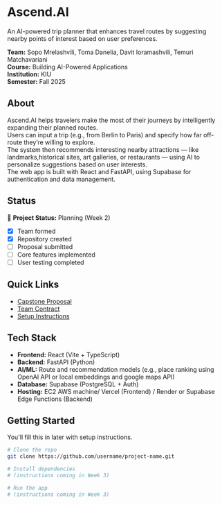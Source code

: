# Ascend.AI

An AI-powered trip planner that enhances travel routes by suggesting nearby points of interest based on user preferences.

**Team:** Sopo Mrelashvili, Toma Danelia, Davit Ioramashvili, Temuri Matchavariani  
**Course:** Building AI-Powered Applications  
**Institution:** KIU  
**Semester:** Fall 2025

## About

Ascend.AI helps travelers make the most of their journeys by intelligently expanding their planned routes.  
Users can input a trip (e.g., from Berlin to Paris) and specify how far off-route they’re willing to explore.  
The system then recommends interesting nearby attractions — like landmarks,historical sites, art galleries, or restaurants — using AI to personalize suggestions based on user interests.  
The web app is built with React and FastAPI, using Supabase for authentication and data management.

## Status

🚧 **Project Status:** Planning (Week 2)

- [x] Team formed
- [x] Repository created
- [ ] Proposal submitted
- [ ] Core features implemented
- [ ] User testing completed

## Quick Links

- [Capstone Proposal](./docs/capstone-proposal.md)
- [Team Contract](./docs/team-contract.md)
- [Setup Instructions](./docs/setup.md)

## Tech Stack

- **Frontend:** React (Vite + TypeScript)
- **Backend:** FastAPI (Python)
- **AI/ML:** Route and recommendation models (e.g., place ranking using OpenAI API or local embeddings and google maps API)
- **Database:** Supabase (PostgreSQL + Auth)
- **Hosting:** EC2 AWS machine/ Vercel (Frontend) / Render or Supabase Edge Functions (Backend)

## Getting Started

You'll fill this in later with setup instructions.

```bash
# Clone the repo
git clone https://github.com/username/project-name.git

# Install dependencies
# (instructions coming in Week 3)

# Run the app
# (instructions coming in Week 3)
